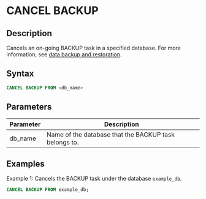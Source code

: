 # CANCEL BACKUP

## Description

Cancels an on-going BACKUP task in a specified database. For more information, see [data backup and restoration](../../../administration/Backup_and_restore.md).

## Syntax

```SQL
CANCEL BACKUP FROM <db_name>
```

## Parameters

| **Parameter** | **Description**                                       |
| ------------- | ----------------------------------------------------- |
| db_name       | Name of the database that the BACKUP task belongs to. |

## Examples

Example 1: Cancels the BACKUP task under the database `example_db`.

```SQL
CANCEL BACKUP FROM example_db;
```
